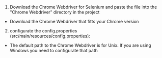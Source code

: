 1. Download the Chrome Webdriver for Selenium and paste the file into the "Chrome Webdriver" directory in the project
- Download the Chrome Webdriver that fitts your Chrome version

2. configurate the config.properties (src/main/resources/config.properties):
- The default path to the Chrome Webdriver is for Unix. If you are using Windows you need to configurate that path

